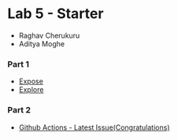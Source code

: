 # Lab 5 - Starter

- Raghav Cherukuru
- Aditya Moghe  

### Part 1

- [Expose](/expose.html)
- [Explore](/expose.html)

### Part 2

- [Github Actions - Latest Issue(Congratulations)](https://github.com/rcherukuru2000/github-actions-for-ci/issues/7)
